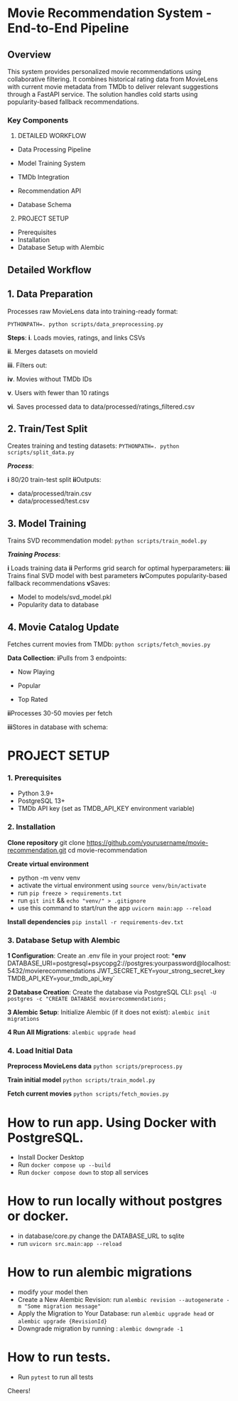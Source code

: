# Movie Recommendation System - End-to-End Pipeline
## Overview
This system provides personalized movie recommendations using collaborative filtering. It combines historical rating data from MovieLens with current movie metadata from TMDb to deliver relevant suggestions through a FastAPI service. The solution handles cold starts using popularity-based fallback recommendations.

### Key Components
1. DETAILED WORKFLOW
  - Data Processing Pipeline

  - Model Training System

  - TMDb Integration

  - Recommendation API

  - Database Schema

2. PROJECT SETUP
  - Prerequisites
  - Installation
  - Database Setup with Alembic

## Detailed Workflow

## 1. Data Preparation
Processes raw MovieLens data into training-ready format:

`PYTHONPATH=. python scripts/data_preprocessing.py`

**Steps**:
**i**. Loads movies, ratings, and links CSVs

**ii**. Merges datasets on movieId

**iii**. Filters out:

**iv**. Movies without TMDb IDs

**v**. Users with fewer than 10 ratings

**vi**. Saves processed data to data/processed/ratings_filtered.csv

## 2. Train/Test Split
Creates training and testing datasets: `PYTHONPATH=. python scripts/split_data.py`

***Process***:

**i** 80/20 train-test split
**ii**Outputs:
  - data/processed/train.csv
  - data/processed/test.csv

## 3. Model Training
Trains SVD recommendation model: `python scripts/train_model.py`

***Training Process***:

**i** Loads training data
**ii** Performs grid search for optimal hyperparameters:
**iii** Trains final SVD model with best parameters
**iv**Computes popularity-based fallback recommendations
**v**Saves:
  - Model to models/svd_model.pkl
  - Popularity data to database


## 4. Movie Catalog Update
Fetches current movies from TMDb: `python scripts/fetch_movies.py`

**Data Collection**:
**i**Pulls from 3 endpoints:
  - Now Playing

  - Popular

  - Top Rated

**ii**Processes 30-50 movies per fetch

**iii**Stores in database with schema:

 

# PROJECT SETUP

### 1. Prerequisites
 - Python 3.9+
 - PostgreSQL 13+
 - TMDb API key (set as TMDB_API_KEY environment variable)



### 2. Installation

  **Clone repository**
  git clone https://github.com/yourusername/movie-recommendation.git
  cd movie-recommendation

  **Create virtual environment**
  - python -m venv venv
  - activate the virtual environment using  `source venv/bin/activate`
  - run `pip freeze > requirements.txt` 
  - run `git init` &&  `echo "venv/" > .gitignore`
  - use this command to start/run the app  `uvicorn main:app --reload`

  **Install dependencies**
  `pip install -r requirements-dev.txt`
 


### 3. Database Setup with Alembic
  **1 Configuration**: Create an .env file in your project root:
    ***env**
    DATABASE_URI=postgresql+psycopg2://postgres:yourpassword@localhost:5432/movierecommendations
    JWT_SECRET_KEY=your_strong_secret_key
    TMDB_API_KEY=your_tmdb_api_key`

  **2 Database Creation**: Create the database via PostgreSQL CLI:
    `psql -U postgres -c "CREATE DATABASE movierecommendations;`
  
  **3 Alembic Setup**: Initialize Alembic (if it does not exist):
    `alembic init migrations`

  **4 Run All Migrations**: `alembic upgrade head` 

### 4. Load Initial Data
  **Preprocess MovieLens data**
  `python scripts/preprocess.py`

  **Train initial model**
  `python scripts/train_model.py`

  **Fetch current movies**
  `python scripts/fetch_movies.py`
   


 



 




 



 
# How to run app. Using Docker with PostgreSQL.
- Install Docker Desktop
- Run `docker compose up --build`
- Run `docker compose down` to stop all services

# How to run locally without postgres or docker.
- in database/core.py change the DATABASE_URL to sqlite
- run `uvicorn src.main:app --reload`


# How to run  alembic migrations
- modify your model then
- Create a New Alembic Revision:  run `alembic revision --autogenerate -m "Some migration message"`
- Apply the Migration to Your Database: run `alembic upgrade head` or `alembic upgrade {RevisionId}`
- Downgrade migration by running : `alembic downgrade -1`

# How to run tests.
- Run `pytest` to run all tests


Cheers!
